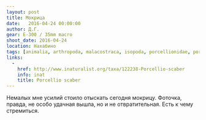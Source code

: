 ```yaml
---
layout: post
title: Мокрица
date:   2016-04-24 00:00:00
author: Д.Г.
gear: E-300 / 35mm macro
shoot_date: 2016-04-24
location: Нахабино
tags: [animalia, arthropoda, malacostraca, isopoda, porcellionidae, porcellio, porcellio scaber]
links:
  -
    href: http://www.inaturalist.org/taxa/122238-Porcellio-scaber
    info: inat
    title: Porcellio scaber
---
```


Немалых мне усилий стоило отыскать сегодня мокрицу. Фоточка, правда, не особо удачная вышла, но и не отвратительная. Есть к чему стремиться.

